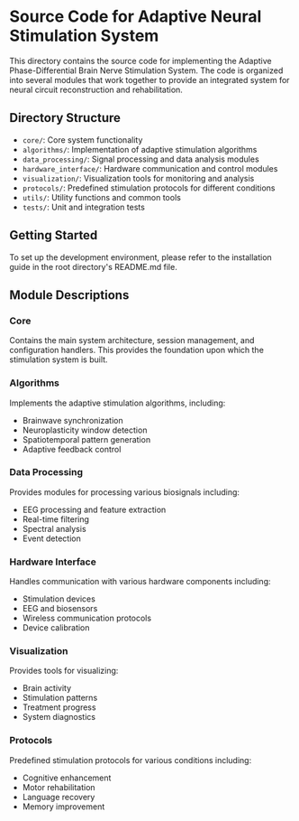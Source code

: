 # Source Code for Adaptive Neural Stimulation System

This directory contains the source code for implementing the Adaptive Phase-Differential Brain Nerve Stimulation System. The code is organized into several modules that work together to provide an integrated system for neural circuit reconstruction and rehabilitation.

## Directory Structure

- `core/`: Core system functionality
- `algorithms/`: Implementation of adaptive stimulation algorithms
- `data_processing/`: Signal processing and data analysis modules
- `hardware_interface/`: Hardware communication and control modules
- `visualization/`: Visualization tools for monitoring and analysis
- `protocols/`: Predefined stimulation protocols for different conditions
- `utils/`: Utility functions and common tools
- `tests/`: Unit and integration tests

## Getting Started

To set up the development environment, please refer to the installation guide in the root directory's README.md file.

## Module Descriptions

### Core

Contains the main system architecture, session management, and configuration handlers. This provides the foundation upon which the stimulation system is built.

### Algorithms

Implements the adaptive stimulation algorithms, including:
- Brainwave synchronization
- Neuroplasticity window detection
- Spatiotemporal pattern generation
- Adaptive feedback control

### Data Processing

Provides modules for processing various biosignals including:
- EEG processing and feature extraction
- Real-time filtering
- Spectral analysis
- Event detection

### Hardware Interface

Handles communication with various hardware components including:
- Stimulation devices
- EEG and biosensors
- Wireless communication protocols
- Device calibration

### Visualization

Provides tools for visualizing:
- Brain activity
- Stimulation patterns
- Treatment progress
- System diagnostics

### Protocols

Predefined stimulation protocols for various conditions including:
- Cognitive enhancement
- Motor rehabilitation
- Language recovery
- Memory improvement
